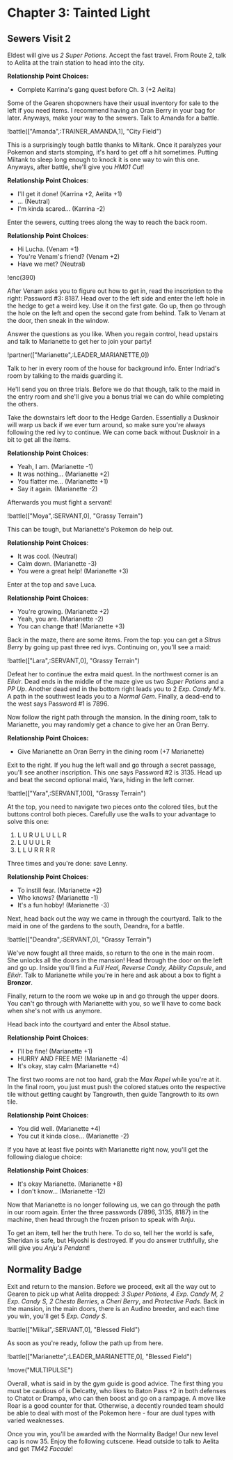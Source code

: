 # Chapter 3: Tainted Light

## Sewers Visit 2

Eldest will give us *2 Super Potions*. Accept the fast travel. From Route 2, talk to Aelita at the train station to head into the city. 

**Relationship Point Choices:**
- Complete Karrina's gang quest before Ch. 3 (+2 Aelita)

Some of the Gearen shopowners have their usual inventory for sale to the left if you need items. I recommend having an Oran Berry in your bag for later. Anyways, make your way to the sewers. Talk to Amanda for a battle.

!battle(["Amanda",:TRAINER_AMANDA,1], "City Field")

This is a surprisingly tough battle thanks to Miltank. Once it paralyzes your Pokemon and starts stomping, it's hard to get off a hit sometimes. Putting Miltank to sleep long enough to knock it is one way to win this one. Anyways, after battle, she'll give you *HM01 Cut*!

**Relationship Point Choices**:
- I'll get it done! (Karrina +2, Aelita +1)
- ... (Neutral)
- I'm kinda scared... (Karrina -2)

Enter the sewers, cutting trees along the way to reach the back room.

**Relationship Point Choices**:
- Hi Lucha. (Venam +1)
- You're Venam's friend? (Venam +2)
- Have we met? (Neutral)

!enc(390)

After Venam asks you to figure out how to get in, read the inscription to the right: Password #3: 8187. Head over to the left side and enter the left hole in the hedge to get a weird key. Use it on the first gate. Go up, then go through the hole on the left and open the second gate from behind. Talk to Venam at the door, then sneak in the window.

Answer the questions as you like. When you regain control, head upstairs and talk to Marianette to get her to join your party! 

!partner(["Marianette",:LEADER_MARIANETTE,0])

Talk to her in every room of the house for background info. Enter Indriad's room by talking to the maids guarding it.

He'll send you on three trials. Before we do that though, talk to the maid in the entry room and she'll give you a bonus trial we can do while completing the others.

Take the downstairs left door to the Hedge Garden. Essentially a Dusknoir will warp us back if we ever turn around, so make sure you're always following the red ivy to continue. We can come back without Dusknoir in a bit to get all the items.

**Relationship Point Choices**:
- Yeah, I am. (Marianette -1)
- It was nothing... (Marianette +2)
- You flatter me... (Marianette +1)
- Say it again. (Marianette -2)

Afterwards you must fight a servant!

!battle(["Moya",:SERVANT,0], "Grassy Terrain")

This can be tough, but Marianette's Pokemon do help out.

**Relationship Point Choices**:
- It was cool. (Neutral)
- Calm down. (Marianette -3)
- You were a great help! (Marianette +3)

Enter at the top and save Luca.

**Relationship Point Choices**:
- You're growing. (Marianette +2)
- Yeah, you are. (Marianette -2)
- You can change that! (Marianette +3)

Back in the maze, there are some items. From the top: you can get a *Sitrus Berry* by going up past three red ivys. Continuing on, you'll see a maid:

!battle(["Lara",:SERVANT,0], "Grassy Terrain")

Defeat her to continue the extra maid quest. In the northwest corner is an *Elixir*. Dead ends in the middle of the maze give us two *Super Potions* and a *PP Up*. Another dead end in the bottom right leads you to 2 *Exp. Candy M's*. A path in the southwest leads you to a *Normal Gem*. Finally, a dead-end to the west says Password #1 is 7896. 

Now follow the right path through the mansion. In the dining room, talk to Marianette, you may randomly get a chance to give her an Oran Berry.

**Relationship Point Choices:**
- Give Marianette an Oran Berry in the dining room (+7 Marianette)

Exit to the right. If you hug the left wall and go through a secret passage, you'll see another inscription. This one says Password #2 is 3135. Head up and beat the second optional maid, Yara, hiding in the left corner.

!battle(["Yara",:SERVANT,100], "Grassy Terrain")

At the top, you need to navigate two pieces onto the colored tiles, but the buttons control both pieces. Carefully use the walls to your advantage to solve this one: 

1) L U R U L U L L R
2) L U U U L R
3) L L U R R R R

Three times and you're done: save Lenny.

**Relationship Point Choices**:
- To instill fear. (Marianette +2)
- Who knows? (Marianette -1)
- It's a fun hobby! (Marianette -3)

Next, head back out the way we came in through the courtyard. Talk to the maid in one of the gardens to the south, Deandra, for a battle.

!battle(["Deandra",:SERVANT,0], "Grassy Terrain")

We've now fought all three maids, so return to the one in the main room. She unlocks all the doors in the mansion! Head through the door on the left and go up. Inside you'll find a *Full Heal, Reverse Candy, Ability Capsule*, and *Elixir*. Talk to Marianette while you're in here and ask about a box to fight a **Bronzor**. 

Finally, return to the room we woke up in and go through the upper doors. You can't go through with Marianette with you, so we'll have to come back when she's not with us anymore.

Head back into the courtyard and enter the Absol statue.

**Relationship Point Choices**:
- I'll be fine! (Marianette +1)
- HURRY AND FREE ME! (Marianette -4)
- It's okay, stay calm (Marianette +4)

The first two rooms are not too hard, grab the *Max Repel* while you're at it. In the final room, you just must push the colored statues onto the respective tile without getting caught by Tangrowth, then guide Tangrowth to its own tile.

**Relationship Point Choices**:
- You did well. (Marianette +4)
- You cut it kinda close... (Marianette -2)

If you have at least five points with Marianette right now, you'll get the following dialogue choice:

**Relationship Point Choices**:
- It's okay Marianette. (Marianette +8)
- I don't know... (Marianette -12)

Now that Marianette is no longer following us, we can go through the path in our room again. Enter the three passwords (7896, 3135, 8187) in the machine, then head through the frozen prison to speak with Anju.

To get an item, tell her the truth here. To do so, tell her the world is safe, Sheridan is safe, but Hiyoshi is destroyed. If you do answer truthfully, she will give you *Anju's Pendant*!

## Normality Badge

Exit and return to the mansion. Before we proceed, exit all the way out to Gearen to pick up what Aelita dropped: *3 Super Potions, 4 Exp. Candy M, 2 Exp. Candy S, 2 Chesto Berries*, a *Cheri Berry*, and *Protective Pads*. Back in the mansion, in the main doors, there is an Audino breeder, and each time you win, you'll get 5 *Exp. Candy S*.

!battle(["Miikal",:SERVANT,0], "Blessed Field")

As soon as you're ready, follow the path up from here.

!battle(["Marianette",:LEADER_MARIANETTE,0], "Blessed Field")

!move("MULTIPULSE")

Overall, what is said in by the gym guide is good advice. The first thing you must be cautious of is Delcatty, who likes to Baton Pass +2 in both defenses to Chatot or Drampa, who can then boost and go on a rampage. A move like Roar is a good counter for that. Otherwise, a decently rounded team should be able to deal with most of the Pokemon here - four are dual types with varied weaknesses.

Once you win, you'll be awarded with the Normality Badge! Our new level cap is now 35. Enjoy the following cutscene. Head outside to talk to Aelita and get *TM42 Facade*!